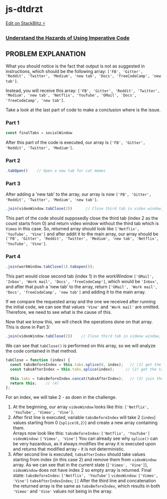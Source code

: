# js-dtdrzt

[Edit on StackBlitz ⚡️](https://stackblitz.com/edit/js-dtdrzt)

### [Understand the Hazards of Using Imperative Code](https://www.freecodecamp.org/learn/javascript-algorithms-and-data-structures/functional-programming/understand-the-hazards-of-using-imperative-code)

## PROBLEM EXPLANATION
What you should notice is the fact that output is not as suggested in instructions, which should be the following array:
`['FB', 'Gitter', 'Reddit', 'Twitter', 'Medium', 'new tab', 'Docs', 'freeCodeCamp', 'new tab']`.

Instead, you will receive this array: `['FB', 'Gitter', 'Reddit', 'Twitter', 'Medium', 'new tab', 'Netflix', 'YouTube', 'GMail', 'Docs', 'freeCodeCamp', 'new tab']`.

Take a look at the last part of code to make a conclusion where is the issue.

### Part 1
```js
const finalTabs = socialWindow
```
After this part of the code is executed, our array is `['FB', 'Gitter', 'Reddit', 'Twitter', 'Medium']`.

### Part 2
```js
.tabOpen()    // Open a new tab for cat memes
```

### Part 3
After adding a 'new tab' to the array, our array is now `['FB', 'Gitter', 'Reddit', 'Twitter', 'Medium', 'new tab']`.
```js
.join(videoWindow.tabClose(2))      // Close third tab in video window, and join
```
This part of the code should supposedly close the third tab (index 2 as the count starts from 0) and return video window without the third tab which is `Vimeo` in this case. So, returned array should look like `['Netflix', 'YouTube', 'Vine']` and after addit it to the main array, our array should be `['FB', 'Gitter', 'Reddit', 'Twitter', 'Medium', 'new tab', 'Netflix', 'YouTube', 'Vine']`.

### Part 4
```js
.join(workWindow.tabClose(1).tabopen());
```
This part would close second tab (index 1) in the workWindow `['GMail', 'Inbox', 'Work mail', 'Docs', 'freeCodeCamp']`, which would be `'Inbox'`, and after that push a 'new tab' to the array, return `['GMail', 'Work mail', 'Docs', 'freeCodeCamp', 'new tab']` and adding it to the main array.

If we compare the requested array and the one we received after running the initial code, we can see that values `'Vine'` and `'Work mail'` are omitted.  Therefore, we need to see what is the cause of this.

Now that we know this, we will check the operations done on that array. This is done in Part 3:
```js
.join(videoWindow.tabClose(2))    // Close third tab in videow window, and join
```
We can see that `tabClose()` is performed on this array, so we will analyze the code contained in that method.
```js
tabClose = function (index) {
  const tabsBeforeIndex = this.tabs.splice(0, index);   // (1) get the tabs before the tab
  const tabsAfterIndex = this.tabs.splice(index);     // (2) get the tabs after the tab 
  
  this.tabs = tabsBeforeIndex.concat(tabsAfterIndex);   // (3) join them together
  return this;    // (4)
};
```
For an index, we will take 2 - as doen in the challenge.
1. At the beginning, our array `videoWindow` looks like this: `['Netflix', 'YouTube', 'Vimeo', 'Vine']`.
2. After first line is executed, variable `tabsBeforeIndex` will take 2 (`index`) values starting from 0 (`splice(0,2)`) and create a new array containing them.  
Arrays now look like this: 
`tabsBeforeIndex`: `['Netflix', 'YouTube']`
`videoWindow`: `['Vimeo', 'Vine']`
You can already see why `splice()` can be very hazardous, as it always modifies the array it is executed upon and returns that modified array - it is not deterministic.
3. After second line is executed, `tabsAfterIndex` should take values starting from index (in this case 2) and remove them from `videoWindow` array.  As we can see that in the current state (`['Vimeo', 'Vine']`), `videoWindow` does not have index 2 so empty array is returned. Final state: 
`tabsBeforeIndex`: `['Netflix', 'YouTube']`
`videoWindow`: `['Vimeo', 'Vine']`
`tabsAfterIndexIndex`; `[]`
After the third line and concatenation the returned array is the same as `tabsBeforeIndex`, which results in both `'Vimeo'` and `'Vine'` values not being in the array.

